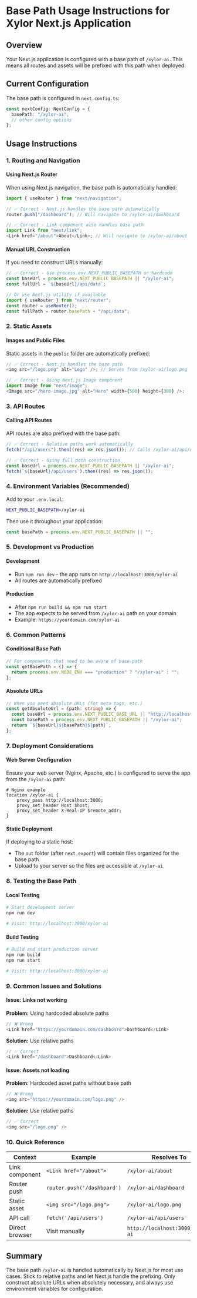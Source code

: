 # Base Path Usage Instructions for Xylor Next.js Application

## Overview

Your Next.js application is configured with a base path of `/xylor-ai`. This means all routes and assets will be prefixed with this path when deployed.

## Current Configuration

The base path is configured in `next.config.ts`:

```typescript
const nextConfig: NextConfig = {
  basePath: "/xylor-ai",
  // other config options
};
```

## Usage Instructions

### 1. Routing and Navigation

#### Using Next.js Router

When using Next.js navigation, the base path is automatically handled:

```typescript
import { useRouter } from "next/navigation";

// ✅ Correct - Next.js handles the base path automatically
router.push("/dashboard"); // Will navigate to /xylor-ai/dashboard

// ✅ Correct - Link component also handles base path
import Link from "next/link";
<Link href="/about">About</Link>; // Will navigate to /xylor-ai/about
```

#### Manual URL Construction

If you need to construct URLs manually:

```typescript
// ✅ Correct - Use process.env.NEXT_PUBLIC_BASEPATH or hardcode
const baseUrl = process.env.NEXT_PUBLIC_BASEPATH || "/xylor-ai";
const fullUrl = `${baseUrl}/api/data`;

// Or use Next.js utility if available
import { useRouter } from "next/router";
const router = useRouter();
const fullPath = router.basePath + "/api/data";
```

### 2. Static Assets

#### Images and Public Files

Static assets in the `public` folder are automatically prefixed:

```typescript
// ✅ Correct - Next.js handles the base path
<img src="/logo.png" alt="Logo" />; // Serves from /xylor-ai/logo.png

// ✅ Correct - Using Next.js Image component
import Image from "next/image";
<Image src="/hero-image.jpg" alt="Hero" width={500} height={300} />;
```

### 3. API Routes

#### Calling API Routes

API routes are also prefixed with the base path:

```typescript
// ✅ Correct - Relative paths work automatically
fetch("/api/users").then((res) => res.json()); // Calls /xylor-ai/api/users

// ✅ Correct - Using full path construction
const baseUrl = process.env.NEXT_PUBLIC_BASEPATH || "/xylor-ai";
fetch(`${baseUrl}/api/users`).then((res) => res.json());
```

### 4. Environment Variables (Recommended)

Add to your `.env.local`:

```bash
NEXT_PUBLIC_BASEPATH=/xylor-ai
```

Then use it throughout your application:

```typescript
const basePath = process.env.NEXT_PUBLIC_BASEPATH || "";
```

### 5. Development vs Production

#### Development

- Run `npm run dev` - the app runs on `http://localhost:3000/xylor-ai`
- All routes are automatically prefixed

#### Production

- After `npm run build && npm run start`
- The app expects to be served from `/xylor-ai` path on your domain
- Example: `https://yourdomain.com/xylor-ai`

### 6. Common Patterns

#### Conditional Base Path

```typescript
// For components that need to be aware of base path
const getBasePath = () => {
  return process.env.NODE_ENV === "production" ? "/xylor-ai" : "";
};
```

#### Absolute URLs

```typescript
// When you need absolute URLs (for meta tags, etc.)
const getAbsoluteUrl = (path: string) => {
  const baseUrl = process.env.NEXT_PUBLIC_BASE_URL || "http://localhost:3000";
  const basePath = process.env.NEXT_PUBLIC_BASEPATH || "/xylor-ai";
  return `${baseUrl}${basePath}${path}`;
};
```

### 7. Deployment Considerations

#### Web Server Configuration

Ensure your web server (Nginx, Apache, etc.) is configured to serve the app from the `/xylor-ai` path:

```nginx
# Nginx example
location /xylor-ai {
    proxy_pass http://localhost:3000;
    proxy_set_header Host $host;
    proxy_set_header X-Real-IP $remote_addr;
}
```

#### Static Deployment

If deploying to a static host:

- The `out` folder (after `next export`) will contain files organized for the base path
- Upload to your server so the files are accessible at `/xylor-ai`

### 8. Testing the Base Path

#### Local Testing

```bash
# Start development server
npm run dev

# Visit: http://localhost:3000/xylor-ai
```

#### Build Testing

```bash
# Build and start production server
npm run build
npm run start

# Visit: http://localhost:3000/xylor-ai
```

### 9. Common Issues and Solutions

#### Issue: Links not working

**Problem:** Using hardcoded absolute paths

```typescript
// ❌ Wrong
<Link href="https://yourdomain.com/dashboard">Dashboard</Link>
```

**Solution:** Use relative paths

```typescript
// ✅ Correct
<Link href="/dashboard">Dashboard</Link>
```

#### Issue: Assets not loading

**Problem:** Hardcoded asset paths without base path

```typescript
// ❌ Wrong
<img src="https://yourdomain.com/logo.png" />
```

**Solution:** Use relative paths

```typescript
// ✅ Correct
<img src="/logo.png" />
```

### 10. Quick Reference

| Context        | Example                     | Resolves To                      |
| -------------- | --------------------------- | -------------------------------- |
| Link component | `<Link href="/about">`      | `/xylor-ai/about`                |
| Router push    | `router.push('/dashboard')` | `/xylor-ai/dashboard`            |
| Static asset   | `<img src="/logo.png">`     | `/xylor-ai/logo.png`             |
| API call       | `fetch('/api/users')`       | `/xylor-ai/api/users`            |
| Direct browser | Visit manually              | `http://localhost:3000/xylor-ai` |

## Summary

The base path `/xylor-ai` is handled automatically by Next.js for most use cases. Stick to relative paths and let Next.js handle the prefixing. Only construct absolute URLs when absolutely necessary, and always use environment variables for configuration.
